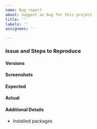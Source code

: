 ```yaml
---
name: Bug report
about: Suggest an bug for this project
title: ''
labels: ''
assignees: ''

---
```

### Issue and Steps to Reproduce

<!-- Describe your issue and tell us how to reproduce it (include any useful information). -->

#### Versions

#### Screenshots

#### Expected

#### Actual

#### Additional Details

- Installed packages

